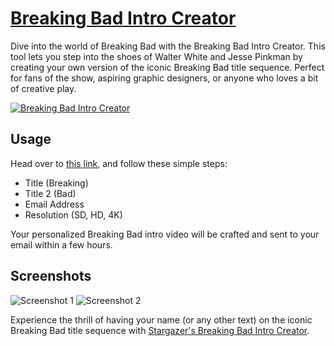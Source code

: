 # [Breaking Bad Intro Creator](https://gostargazer.com/breaking-bad/)

Dive into the world of Breaking Bad with the Breaking Bad Intro Creator. This tool lets you step into the shoes of Walter White and Jesse Pinkman by creating your own version of the iconic Breaking Bad title sequence. Perfect for fans of the show, aspiring graphic designers, or anyone who loves a bit of creative play.

[![Breaking Bad Intro Creator](https://img.youtube.com/vi/P9b_BaKbxeQ/maxresdefault.jpg)](https://www.youtube.com/watch?v=P9b_BaKbxeQ "Breaking Bad Intro Creator")

## Usage

Head over to [this link](https://gostargazer.com/breaking-bad/), and follow these simple steps:
- Title (Breaking)
- Title 2 (Bad)
- Email Address
- Resolution (SD, HD, 4K)

Your personalized Breaking Bad intro video will be crafted and sent to your email within a few hours.

## Screenshots

![Screenshot 1](https://i.imgur.com/wUx3eS6.png)
![Screenshot 2](https://i.imgur.com/kanXTyd.jpg)

Experience the thrill of having your name (or any other text) on the iconic Breaking Bad title sequence with [Stargazer's Breaking Bad Intro Creator](https://gostargazer.com/breaking-bad/).
